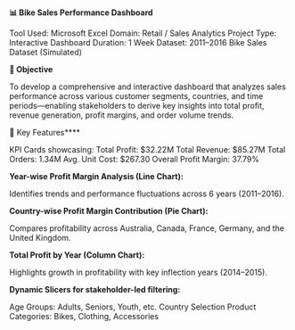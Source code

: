 **📊 Bike Sales Performance Dashboard**
  
  Tool Used: Microsoft Excel
  Domain: Retail / Sales Analytics
  Project Type: Interactive Dashboard
  Duration: 1 Week
  Dataset: 2011–2016 Bike Sales Dataset (Simulated)

**🎯 Objective**

To develop a comprehensive and interactive dashboard that analyzes sales performance across various customer segments, countries, and time periods—enabling stakeholders to derive key insights into total profit, revenue generation, profit margins, and order volume trends.

**🧩** Key Features****

  KPI Cards showcasing:
  Total Profit: $32.22M
  Total Revenue: $85.27M
  Total Orders: 1.34M
  Avg. Unit Cost: $267.30
  Overall Profit Margin: 37.79%

**Year-wise Profit Margin Analysis (Line Chart):**

Identifies trends and performance fluctuations across 6 years (2011–2016).

**Country-wise Profit Margin Contribution (Pie Chart):**

Compares profitability across Australia, Canada, France, Germany, and the United Kingdom.

**Total Profit by Year (Column Chart):**

Highlights growth in profitability with key inflection years (2014–2015).

**Dynamic Slicers for stakeholder-led filtering:**

Age Groups: Adults, Seniors, Youth, etc.
Country Selection
Product Categories: Bikes, Clothing, Accessories
